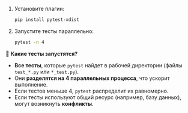 1. Установите плагин:
    ```bash
    pip install pytest-xdist
    ```
    
2. Запустите тесты параллельно:
    ```bash
    pytest -n 4
    ```
    
📌 **Какие тесты запустятся?**
- **Все тесты**, которые `pytest` найдет в рабочей директории (файлы `test_*.py` или `*_test.py`).
- Они **разделятся на 4 параллельных процесса**, что ускорит выполнение.
- Если тестов меньше 4, `pytest` распределит их равномерно.
- Если тесты используют общий ресурс (например, базу данных), могут возникнуть **конфликты**.